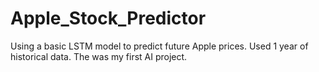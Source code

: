 # Apple_Stock_Predictor
Using a basic LSTM model to predict future Apple prices.
Used 1 year of historical data.
The was my first AI project.
